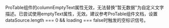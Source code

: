 ProTable组件的columnEmptyText属性无效，无法替换"暂无数据"为自定义文字描述。已尝试使用emptyText属性，无效。建议参考ProTable组件文档，设置dataSource.length === 0 && loading === false时触发的空标识信号。
